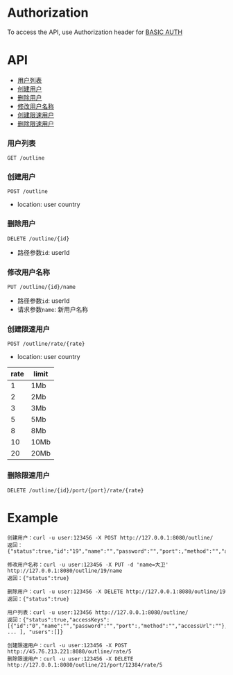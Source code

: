 # Authorization #
To access the API, use Authorization header for [BASIC AUTH](https://en.wikipedia.org/wiki/Basic_access_authentication#Client_side)

# API #
* [用户列表](#用户列表)
* [创建用户](#创建用户)
* [删除用户](#删除用户)
* [修改用户名称](#修改用户名称)
* [创建限速用户](#创建限速用户)
* [删除限速用户](#删除限速用户)

### 用户列表 ###
```GET /outline```

### 创建用户 ###
```POST /outline```
- location: user country

### 删除用户 ###
```DELETE /outline/{id}```
- 路径参数`id`: userId

### 修改用户名称 ###
```PUT /outline/{id}/name```
- 路径参数`id`: userId
- 请求参数`name`: 新用户名称

### 创建限速用户 ###
```POST /outline/rate/{rate}```
- location: user country

rate | limit
---- | ----
1 | 1Mb
2 | 2Mb
3 | 3Mb
5 | 5Mb
8 | 8Mb
10 | 10Mb
20 | 20Mb

### 删除限速用户 ###
```DELETE /outline/{id}/port/{port}/rate/{rate}```

# Example #
```
创建用户：curl -u user:123456 -X POST http://127.0.0.1:8080/outline/
返回：{"status":true,"id":"19","name":"","password":"","port":,"method":"","accessUrl":""}

修改用户名称：curl -u user:123456 -X PUT -d 'name=大卫' http://127.0.0.1:8080/outline/19/name
返回：{"status":true}

删除用户：curl -u user:123456 -X DELETE http://127.0.0.1:8080/outline/19
返回：{"status":true}

用户列表：curl -u user:123456 http://127.0.0.1:8080/outline/
返回：{"status":true,"accessKeys":[{"id":"0","name":"","password":"","port":,"method":"","accessUrl":""}, ... ], "users":[]}

创建限速用户：curl -u user:123456 -X POST http://45.76.213.221:8080/outline/rate/5
删除限速用户：curl -u user:123456 -X DELETE http://127.0.0.1:8080/outline/21/port/12384/rate/5
```
